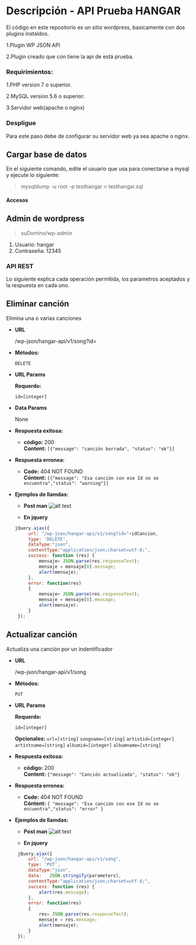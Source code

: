 Descripción - API Prueba HANGAR
==================

El código en este repositorio es un sitio wordpress, basicamente con dos plugins instaldos.

1.Plugin WP JSON API

2.Plugin creado que con tiene la api de está prueba. 


### Requirimientos:
1.PHP version 7  o superior.

2.MySQL version 5.6 o superior.

3.Servidor web(apache o nginx)

### Despligue

Para este paso debe de configurar su servidor web ya sea apache o nginx.

## Cargar base de datos

En el siguiente comando, edite el usuario que usa  para conectarse a mysql y ejecute lo siguiente:

> mysqldump -u root -p  testhangar  > testhangar.sql

#### Accesos

## Admin de wordpress

>  suDomino/wp-admin

1. Usuario: hangar
2. Contraseña: 12345


### API REST

Lo siguiente explica cada operación permitida, los parametros aceptados y la respuesta en cada uno.

**Eliminar canción**
----
  Elimina una o varias canciones
  
* **URL**

  /wp-json/hangar-api/v1/song?id=

* **Métodos:**

  `DELETE`
  
*  **URL Params**

   **Requerdo:**
 
   `id=[integer]`
   
* **Data Params**

  None

* **Respuesta exitosa:**

  * **código:** 200 <br />
    **Content:** `[{"message": "canción borrada", "status": "ok"}]`
 
* **Respuesta erronea:**

  * **Code:** 404 NOT FOUND <br />
    **Cóntent:** `[{"message": "Esa canción con ese Id no se encuentra","status": "warning"}]`

* **Ejemplos de llamdas:**

  * **Post man**
   ![alt text](https://raw.githubusercontent.com/dbogarin88/hangarTestFinal/master/docs/img/delete.png)
  
  * **En jquery**
   ``` javascript
   jQuery.ajax({
        url: "/wp-json/hangar-api/v1/song?id="+idCancion,
        type: 'DELETE',
        dataType:"json",
        contentType:"application/json;charset=utf-8;",
        success: function (res) {
            mensaje= JSON.parse(res.responseText);
            mensaje = mensaje[0].message;
            alert(mensaje);
        },
        error: function(res)
        {
            mensaje= JSON.parse(res.responseText);
            mensaje = mensaje[0].message;
            alert(mensaje);
        }
    });
   ```

**Actualizar canción**
----
  Actualiza una canción por un indentificador
  
* **URL**

  /wp-json/hangar-api/v1/song

* **Métodos:**

  `PUT`
  
*  **URL Params**

   **Requerdo:**
 
   `id=[integer]`
   
   **Opcionales:**
   `url=[string]`
   `songname=[string]`
   `artistid=[integer]`
   `artistname=[string]`
   `albumid=[integer]`
   `albumname=[string]`
   
* **Respuesta exitosa:**

  * **código:** 200 <br />
    **Content:** `{"message": "Canción actualizada", "status": "ok"}`
 
* **Respuesta erronea:**

  * **Code:** 404 NOT FOUND <br />
    **Cóntent:** `{ "message": "Esa canción con ese Id no se encuentra","status": "error" }`

* **Ejemplos de llamdas:**

  * **Post man**
   ![alt text](https://raw.githubusercontent.com/dbogarin88/hangarTestFinal/master/docs/img/put.png)
  
  * **En jquery**
   ``` javascript
    jQuery.ajax({
        url: "/wp-json/hangar-api/v1/song",
        type: 'PUT',
        dataType:"json",
        data:   JSON.stringify(parameters),
        contentType:"application/json;charset=utf-8;",
        success: function (res) {
            alert(res.message);
        },
        error: function(res)
        {
            res= JSON.parse(res.responseText);
            mensaje = res.message;
            alert(mensaje);
        }
    });

   ```







